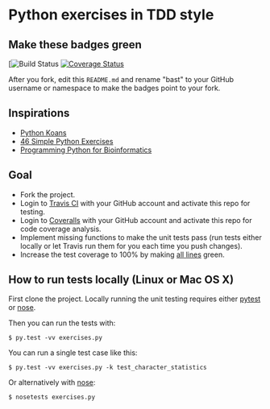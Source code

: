 # Python exercises in TDD style

## Make these badges green

[![Build Status](https://travis-ci.com/ChrisVidal10/python-tdd-exercises.svg?branch=master)
[![Coverage Status](https://coveralls.io/repos/bast/python-tdd-exercises/badge.png?branch=master)](https://coveralls.io/r/bast/python-tdd-exercises?branch=master)

After you fork, edit this `README.md` and rename "bast" to your GitHub username
or namespace to make the badges point to your fork.


## Inspirations

- [Python Koans](https://github.com/gregmalcolm/python_koans)
- [46 Simple Python Exercises](http://www.ling.gu.se/~lager/python_exercises.html)
- [Programming Python for Bioinformatics](http://homepages.stca.herts.ac.uk/~comqdp1/BioInf/)


## Goal

- Fork the project.
- Login to [Travis CI](https://travis-ci.org) with your GitHub account and activate this repo for testing.
- Login to [Coveralls](https://coveralls.io) with your GitHub account and activate this repo for code coverage analysis.
- Implement missing functions to make the unit tests pass (run tests either locally or let Travis run them for you each time you push changes).
- Increase the test coverage to 100% by making [all lines](https://coveralls.io/r/bast/python-tdd-exercises?branch=master) green.


## How to run tests locally (Linux or Mac OS X)

First clone the project. Locally running the unit testing
requires either [pytest](http://pytest.org)
or [nose](https://nose.readthedocs.org).

Then you can run the tests with:
```
$ py.test -vv exercises.py
```

You can run a single test case like this:
```
$ py.test -vv exercises.py -k test_character_statistics
```

Or alternatively with [nose](https://nose.readthedocs.org):
```
$ nosetests exercises.py
```
